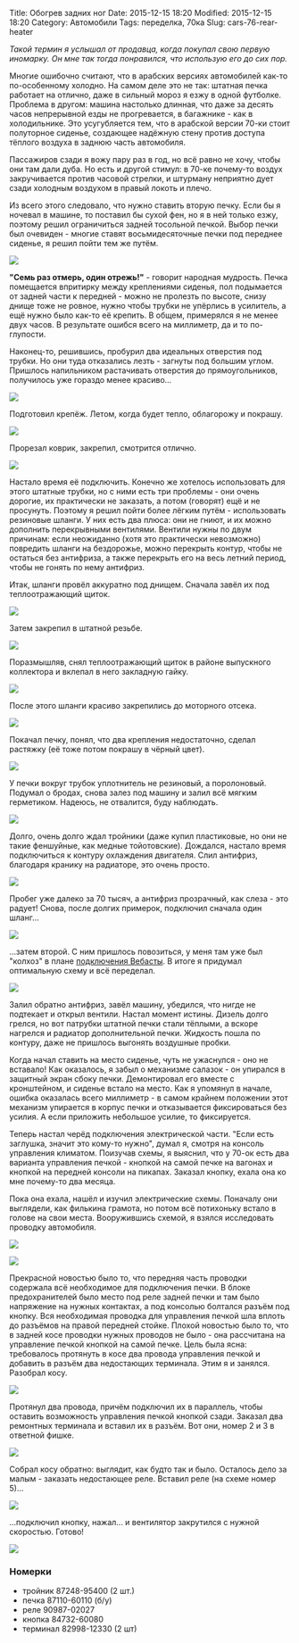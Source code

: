 Title: Обогрев задних ног
Date: 2015-12-15 18:20
Modified: 2015-12-15 18:20
Category: Автомобили
Tags: переделка, 70ка
Slug: cars-76-rear-heater

_Такой термин я услышал от продавца, когда покупал свою первую иномарку. Он мне так тогда понравился, что использую его до сих пор._

Многие ошибочно считают, что в арабских версиях автомобилей как-то по-особенному холодно. На самом деле это не так: штатная печка работает на отлично, даже в сильный мороз я езжу в одной футболке. Проблема в другом: машина настолько длинная, что даже за десять часов непрерывной езды не прогревается, в багажнике - как в холодильнике. Это усугубляется тем, что в арабской версии 70-ки стоит полуторное сиденье, создающее надёжную стену против доступа тёплого воздуха в заднюю часть автомобиля.

Пассажиров сзади я вожу пару раз в год, но всё равно не хочу, чтобы они там дали дуба. Но есть и другой стимул: в 70-ке почему-то воздух закручивается против часовой стрелки, и штурману неприятно дует сзади холодным воздухом в правый локоть и плечо.

Из всего этого следовало, что нужно ставить вторую печку. Если бы я ночевал в машине, то поставил бы сухой фен, но я в ней только езжу, поэтому решил ограничиться задней тосольной печкой. Выбор печки был очевиден - многие ставят восьмидесяточные печки под переднее сиденье, я решил пойти тем же путём.

![]({attach}rear-heater/IMG_20151213_145008.jpg)

**"Семь раз отмерь, один отрежь!"** - говорит народная мудрость. Печка помещается впритирку между креплениями сиденья, пол подымается от задней части к передней - можно не пролезть по высоте, снизу днище тоже не ровное, нужно чтобы трубки не упёрлись в усилитель, а ещё нужно было как-то её крепить. В общем, примерялся я не менее двух часов. В результате ошибся всего на миллиметр, да и то по-глупости.

Наконец-то, решившись, пробурил два идеальных отверстия под трубки. Но они туда отказались лезть - загнуты под большим углом. Пришлось напильником растачивать отверстия до прямоугольников, получилось уже гораздо менее красиво...

![]({attach}rear-heater/IMG_20151024_105628.jpg)

Подготовил крепёж. Летом, когда будет тепло, облагорожу и покрашу.

![]({attach}rear-heater/IMG_20151024_105641.jpg)

Прорезал коврик, закрепил, смотрится отлично.

![]({attach}rear-heater/IMG_20151024_112953.jpg)

Настало время её подключить. Конечно же хотелось использовать для этого штатные трубки, но с ними есть три проблемы - они очень дорогие, их практически не заказать, а потом (говорят) ещё и не просунуть. Поэтому я решил пойти более лёгким путём - использовать резиновые шланги. У них есть два плюса: они не гниют, и их можно дополнить перекрывными вентилями. Вентили нужны по двум причинам: если неожиданно (хотя это практически невозможно) повредить шланги на бездорожье, можно перекрыть контур, чтобы не остаться без антифриза, а также перекрыть его на весь летний период, чтобы не гонять по нему антифриз.

Итак, шланги провёл аккуратно под днищем. Сначала завёл их под теплоотражающий щиток.

![]({attach}rear-heater/IMG_20151025_144859.jpg)

Затем закрепил в штатной резьбе.

![]({attach}rear-heater/IMG_20151025_145006.jpg)

Поразмышляв, снял теплоотражающий щиток в районе выпускного коллектора и вклепал в него закладную гайку.

![]({attach}rear-heater/IMG_20151025_155518.jpg)

После этого шланги красиво закрепились до моторного отсека.

![]({attach}rear-heater/IMG_20151025_162404.jpg)

Покачал печку, понял, что два крепления недостаточно, сделал растяжку (её тоже потом покрашу в чёрный цвет).

![]({attach}rear-heater/IMG_20151105_210852.jpg)

У печки вокруг трубок уплотнитель не резиновый, а поролоновый. Подумал о бродах, снова залез под машину и залил всё мягким герметиком. Надеюсь, не отвалится, буду наблюдать.

![]({attach}rear-heater/IMG_20151025_145032.jpg)

Долго, очень долго ждал тройники (даже купил пластиковые, но они не такие феншуйные, как медные тойотовские). Дождался, настало время подключиться к контуру охлаждения двигателя. Слил антифриз, благодаря кранику на радиаторе, это очень просто.

![]({attach}rear-heater/IMG_20151115_141438.jpg)

Пробег уже далеко за 70 тысяч, а антифриз прозрачный, как слеза - это радует! Снова, после долгих примерок, подключил сначала один шланг...

![]({attach}rear-heater/IMG_20151213_140201.jpg)

...затем второй. С ним пришлось повозиться, у меня там уже был "колхоз" в плане [подключения Вебасты]({filename}webasto.md). В итоге я придумал оптимальную схему и всё переделал.

![]({attach}rear-heater/IMG_20151213_140220.jpg)

Залил обратно антифриз, завёл машину, убедился, что нигде не подтекает и открыл вентили. Настал момент истины. Дизель долго грелся, но вот патрубки штатной печки стали тёплыми, а вскоре нагрелся и радиатор дополнительной печки. Жидкость пошла по контуру, даже не пришлось выгонять воздушные пробки.

Когда начал ставить на место сиденье, чуть не ужаснулся - оно не вставало! Как оказалось, я забыл о механизме салазок - он упирался в защитный экран сбоку печки. Демонтировал его вместе с кронштейном, и сиденье встало на место. Как я упомянул в начале, ошибка оказалась всего миллиметр - в самом крайнем положении этот механизм упирается в корпус печки и отказывается фиксироваться без усилия. А если приложить небольшое усилие,  то фиксируется.

Теперь настал черёд подключения электрической части. "Если есть заглушка, значит это кому-то нужно", думал я, смотря на консоль управления климатом. Поизучав схемы, я выяснил, что у 70-ок есть два варианта управления печкой - кнопкой на самой печке на вагонах и кнопкой на передней консоли на пикапах. Заказал кнопку, ехала она ко мне почему-то два месяца.

Пока она ехала, нашёл и изучил электрические схемы. Поначалу они выглядели, как филькина грамота, но потом всё потихоньку встало в голове на свои места. Вооружившись схемой, я взялся исследовать проводку автомобиля.

![]({attach}rear-heater/rear-heater.jpg)

![]({attach}rear-heater/rear-heater-switch.jpg)

Прекрасной новостью было то, что передняя часть проводки содержала всё необходимое для подключения печки. В блоке предохранителей было место под реле задней печки и там было напряжение на нужных контактах, а под консолью болтался разъём под кнопку. Вся необходимая проводка для управления печкой шла вплоть до разъёмов на правой передней стойке. Плохой новостью было то, что в задней косе проводки нужных проводов не было - она рассчитана на управление печкой кнопкой на самой печке. Цель была ясна: требовалось протянуть в косе два провода управления печкой и добавить в разъём два недостающих терминала. Этим я и занялся. Разобрал косу.

![]({attach}rear-heater/IMG_20151205_150545.jpg)

Протянул два провода, причём подключил их в параллель, чтобы оставить возможность управления печкой кнопкой сзади. Заказал два ремонтных терминала и вставил их в разъём. Вот они, номер 2 и 3 в ответной фишке.

![]({attach}rear-heater/IMG_20151213_132924.jpg)

Собрал косу обратно: выглядит, как будто так и было. Осталось дело за малым - заказать недостающее реле. Вставил реле (на схеме номер 5)...

![]({attach}rear-heater/rear-heater-relay.jpg)

...подключил кнопку, нажал... и вентилятор закрутился с нужной скоростью. Готово!

![]({attach}rear-heater/IMG_20151213_150559.jpg)

### Номерки ###

- тройник 87248-95400 (2 шт.)
- печка 87110-60110 (б/у)
- реле 90987-02027
- кнопка 84732-60080
- терминал 82998-12330 (2 шт)
